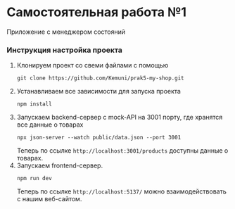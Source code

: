 # Самостоятельная работа №1
Приложение с менеджером состояний



### Инструкция настройка проекта
1. Клонируем проект со свеми файлами с помощью 
    ```shell
    git clone https://github.com/Kemuni/prak5-my-shop.git
   ```
2. Устанавливаем все зависимости для запуска проекта
    ```shell
    npm install
   ```
3. Запускаем backend-сервер с mock-API на 3001 порту, где хранятся все данные о товарах
    ```shell
    npx json-server --watch public/data.json --port 3001
   ```
   Теперь по ссылке `http://localhost:3001/products` доступны данные о товарах.
4. Запускаем frontend-сервер.
    ```shell
    npm run dev
   ```
   Теперь по ссылке `http://localhost:5137/` можно взаимодействовать с нашим веб-сайтом.